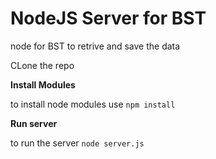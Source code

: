 # NodeJS Server for BST
node for BST to retrive and save the data 


CLone the repo 

**Install Modules**

to install node modules use `npm install`

**Run server**

to run the server `node server.js`
